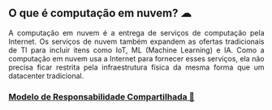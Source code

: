 ## O que é computação em nuvem? ☁

<p align="justify"> A computação em nuvem é a entrega de serviços de computação pela Internet. Os serviços de nuvem também expandem as ofertas tradicionais de TI para incluir itens como IoT, ML (Machine Learning) e IA. Como a computação em nuvem usa a Internet para fornecer esses serviços, ela não precisa ficar restrita pela infraestrutura física da mesma forma que um datacenter tradicional. </a>

### <a href="https://github.com/ofabiobatista/AZ-900/blob/main/modeloResponsabilidadeCompartilhada.md"> Modelo de Responsabilidade Compartilhada 🤝 </a>
